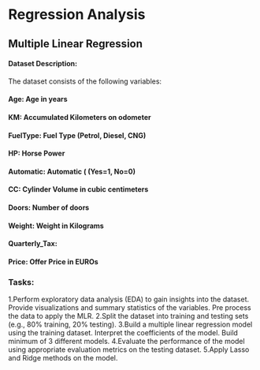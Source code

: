 # Regression Analysis
## Multiple Linear Regression

#### Dataset Description:
The dataset consists of the following variables:
#### Age: Age in years
#### KM: Accumulated Kilometers on odometer
#### FuelType: Fuel Type (Petrol, Diesel, CNG)
#### HP: Horse Power
#### Automatic: Automatic ( (Yes=1, No=0)
#### CC: Cylinder Volume in cubic centimeters
#### Doors: Number of doors
#### Weight: Weight in Kilograms
#### Quarterly_Tax: 
#### Price: Offer Price in EUROs

### Tasks:
1.Perform exploratory data analysis (EDA) to gain insights into the dataset. Provide visualizations and summary statistics of the variables. Pre process the data to apply the MLR.
2.Split the dataset into training and testing sets (e.g., 80% training, 20% testing).
3.Build a multiple linear regression model using the training dataset. Interpret the coefficients of the model. Build minimum of 3 different models.
4.Evaluate the performance of the model using appropriate evaluation metrics on the testing dataset.
5.Apply Lasso and Ridge methods on the model.

